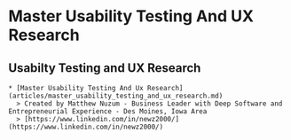 # Master Usability Testing And UX Research

## Usabilty Testing and UX Research

    * [Master Usability Testing And Ux Research](articles/master_usability_testing_and_ux_research.md)
      > Created by Matthew Nuzum - Business Leader with Deep Software and Entrepreneurial Experience - Des Moines, Iowa Area
      > [https://www.linkedin.com/in/newz2000/](https://www.linkedin.com/in/newz2000/)
